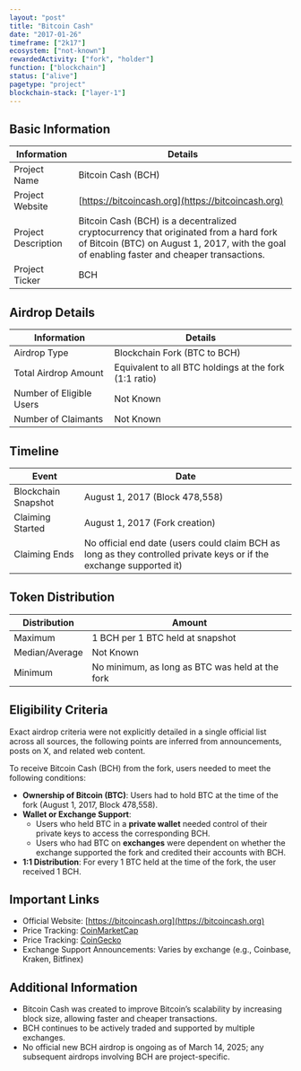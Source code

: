 ```yaml
---
layout: "post"
title: "Bitcoin Cash"
date: "2017-01-26"
timeframe: ["2k17"]
ecosystem: ["not-known"]
rewardedActivity: ["fork", "holder"]
function: ["blockchain"]
status: ["alive"]
pagetype: "project"
blockchain-stack: ["layer-1"]
---
```


## Basic Information

| Information         | Details                                                                                                                                                                              |
| ------------------- | ------------------------------------------------------------------------------------------------------------------------------------------------------------------------------------ |
| Project Name        | Bitcoin Cash (BCH)                                                                                                                                                                   |
| Project Website     | [https://bitcoincash.org](https://bitcoincash.org)                                                                                                                                   |
| Project Description | Bitcoin Cash (BCH) is a decentralized cryptocurrency that originated from a hard fork of Bitcoin (BTC) on August 1, 2017, with the goal of enabling faster and cheaper transactions. |
| Project Ticker      | BCH                                                                                                                                                                                  |

## Airdrop Details

| Information              | Details                                                |
| ------------------------ | ------------------------------------------------------ |
| Airdrop Type             | Blockchain Fork (BTC to BCH)                           |
| Total Airdrop Amount     | Equivalent to all BTC holdings at the fork (1:1 ratio) |
| Number of Eligible Users | Not Known                                              |
| Number of Claimants      | Not Known                                              |

## Timeline

| Event               | Date                                                                                                                 |
| ------------------- | -------------------------------------------------------------------------------------------------------------------- |
| Blockchain Snapshot | August 1, 2017 (Block 478,558)                                                                                       |
| Claiming Started    | August 1, 2017 (Fork creation)                                                                                       |
| Claiming Ends       | No official end date (users could claim BCH as long as they controlled private keys or if the exchange supported it) |

## Token Distribution

| Distribution   | Amount                                          |
| -------------- | ----------------------------------------------- |
| Maximum        | 1 BCH per 1 BTC held at snapshot                |
| Median/Average | Not Known                                       |
| Minimum        | No minimum, as long as BTC was held at the fork |

## Eligibility Criteria

Exact airdrop criteria were not explicitly detailed in a single official list across all sources, the following points are inferred from announcements, posts on X, and related web content.

To receive Bitcoin Cash (BCH) from the fork, users needed to meet the following conditions:

- **Ownership of Bitcoin (BTC)**: Users had to hold BTC at the time of the fork (August 1, 2017, Block 478,558).
- **Wallet or Exchange Support**:
  - Users who held BTC in a **private wallet** needed control of their private keys to access the corresponding BCH.
  - Users who had BTC on **exchanges** were dependent on whether the exchange supported the fork and credited their accounts with BCH.
- **1:1 Distribution**: For every 1 BTC held at the time of the fork, the user received 1 BCH.

## Important Links

- Official Website: [https://bitcoincash.org](https://bitcoincash.org)
- Price Tracking: [CoinMarketCap](https://coinmarketcap.com/currencies/bitcoin-cash/)
- Price Tracking: [CoinGecko](https://www.coingecko.com/en/coins/bitcoin-cash)
- Exchange Support Announcements: Varies by exchange (e.g., Coinbase, Kraken, Bitfinex)

## Additional Information

- Bitcoin Cash was created to improve Bitcoin’s scalability by increasing block size, allowing faster and cheaper transactions.
- BCH continues to be actively traded and supported by multiple exchanges.
- No official new BCH airdrop is ongoing as of March 14, 2025; any subsequent airdrops involving BCH are project-specific.